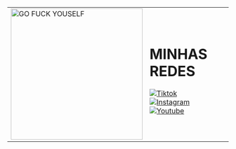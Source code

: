 <table>
  <tr>
    <td>
      <img src="https://media.tenor.com/y5KVwUHOv-0AAAAj/rei-rei-plush.gif" alt="GO FUCK YOUSELF" width="300" height="300"/>
    </td>
    <td> 
      <h1>MINHAS REDES</h1>
      <a href="https://www.tiktok.com/@kevin_stdnk" target="_blank">
      <img alt="Tiktok" src="https://img.shields.io/badge/TikTok-000000?style=for-the-badge&logo=tiktok&logoColor=white">
      </a>
      <br>
      <a href="https://www.instagram.com/kevin_stdck/" target="_blank">
      <img alt="Instagram" src="https://img.shields.io/badge/Instagram-%23E4405F.svg?style=for-the-badge&logo=Instagram&logoColor=white">
      </a>
      <br>
      <a href="https://www.youtube.com/@kallinskk" target="_blank">
      <img alt="Youtube" src="https://img.shields.io/badge/YouTube-%23FF0000.svg?style=for-the-badge&logo=YouTube&logoColor=white">
      </a>
      <ul>
      </ul>
      <p></p><picture>
        <i class="devicon-github-original"></i>
  </td>
  </tr>
</table>
